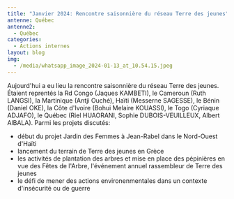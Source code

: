 ```yaml
---
title: "Janvier 2024: Rencontre saisonnière du réseau Terre des jeunes"
antenne: Québec
antenne2:
  - Québec
categories:
  - Actions internes
layout: blog
img:
  - /media/whatsapp_image_2024-01-13_at_10.54.15.jpeg
---
```

Aujourd'hui a eu lieu la rencontre saisonnière du réseau Terre des jeunes. Étaient reprentés la Rd Congo (Jaques KAMBETI), le Cameroun (Ruth LANGSI), la Martinique (Antji Ouché), Haïti (Messerne SAGESSE), le Bénin (Daniel OKE), la Côte d'Ivoire (Bohui Melaire KOUASSI), le Togo (Cyriaque ADJAFO), le Québec (Riel HUAORANI, Sophie DUBOIS-VEUILLEUX, Albert AlBALA). Parmi les projets discutés:

* début du projet Jardin des Femmes à Jean-Rabel dans le Nord-Ouest d'Haïti
* lancement du terrain de Terre des jeunes en Grèce
* les activités de plantation des arbres et mise en place des pépinières en vue des Fêtes de l'Arbre, l'événement annuel rassembleur de Terre des jeunes
* le défi de mener des actions environenmentales dans un contexte d'insécurité ou de guerre
